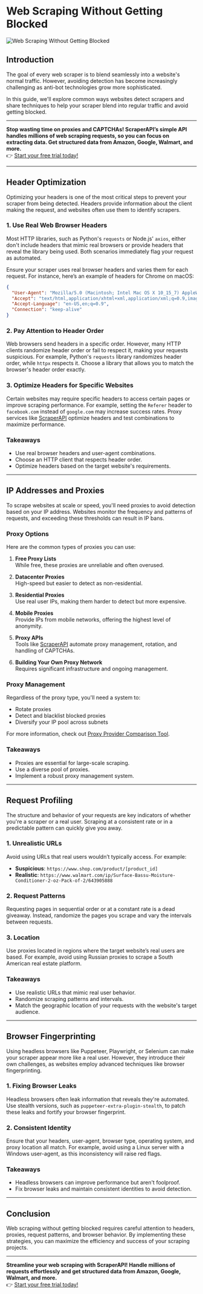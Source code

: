 
# Web Scraping Without Getting Blocked

![Web Scraping Without Getting Blocked](https://res.cloudinary.com/dyaskan9k/image/fetch/f_auto,q_auto/https://scrapeops-assets-2.nyc3.cdn.digitaloceanspaces.com/Playbooks/Web-Scraping-Playbook/Thumbnails/web-scraping-without-blocked.png)

## Introduction

The goal of every web scraper is to blend seamlessly into a website's normal traffic. However, avoiding detection has become increasingly challenging as anti-bot technologies grow more sophisticated.

In this guide, we'll explore common ways websites detect scrapers and share techniques to help your scraper blend into regular traffic and avoid getting blocked.

---

**Stop wasting time on proxies and CAPTCHAs! ScraperAPI’s simple API handles millions of web scraping requests, so you can focus on extracting data. Get structured data from Amazon, Google, Walmart, and more.**  
👉 [Start your free trial today!](https://bit.ly/Scraperapi)

---

## Header Optimization

Optimizing your headers is one of the most critical steps to prevent your scraper from being detected. Headers provide information about the client making the request, and websites often use them to identify scrapers.

### 1. Use Real Web Browser Headers

Most HTTP libraries, such as Python's `requests` or Node.js' `axios`, either don't include headers that mimic real browsers or provide headers that reveal the library being used. Both scenarios immediately flag your request as automated. 

Ensure your scraper uses real browser headers and varies them for each request. For instance, here’s an example of headers for Chrome on macOS:

```json
{
  "User-Agent": "Mozilla/5.0 (Macintosh; Intel Mac OS X 10_15_7) AppleWebKit/537.36 (KHTML, like Gecko) Chrome/91.0.4472.124 Safari/537.36",
  "Accept": "text/html,application/xhtml+xml,application/xml;q=0.9,image/webp,*/*;q=0.8",
  "Accept-Language": "en-US,en;q=0.9",
  "Connection": "keep-alive"
}
```

### 2. Pay Attention to Header Order

Web browsers send headers in a specific order. However, many HTTP clients randomize header order or fail to respect it, making your requests suspicious. For example, Python's `requests` library randomizes header order, while `httpx` respects it. Choose a library that allows you to match the browser's header order exactly.

### 3. Optimize Headers for Specific Websites

Certain websites may require specific headers to access certain pages or improve scraping performance. For example, setting the `Referer` header to `facebook.com` instead of `google.com` may increase success rates. Proxy services like [ScraperAPI](https://bit.ly/Scraperapi) optimize headers and test combinations to maximize performance.

### Takeaways

- Use real browser headers and user-agent combinations.  
- Choose an HTTP client that respects header order.  
- Optimize headers based on the target website's requirements.  

---

## IP Addresses and Proxies

To scrape websites at scale or speed, you'll need proxies to avoid detection based on your IP address. Websites monitor the frequency and patterns of requests, and exceeding these thresholds can result in IP bans.

### Proxy Options

Here are the common types of proxies you can use:

1. **Free Proxy Lists**  
   While free, these proxies are unreliable and often overused.

2. **Datacenter Proxies**  
   High-speed but easier to detect as non-residential.

3. **Residential Proxies**  
   Use real user IPs, making them harder to detect but more expensive.

4. **Mobile Proxies**  
   Provide IPs from mobile networks, offering the highest level of anonymity.

5. **Proxy APIs**  
   Tools like [ScraperAPI](https://bit.ly/Scraperapi) automate proxy management, rotation, and handling of CAPTCHAs.

6. **Building Your Own Proxy Network**  
   Requires significant infrastructure and ongoing management.

### Proxy Management

Regardless of the proxy type, you'll need a system to:

- Rotate proxies  
- Detect and blacklist blocked proxies  
- Diversify your IP pool across subnets  

For more information, check out [Proxy Provider Comparison Tool](https://scrapeops.io/proxy-providers/comparison/).

### Takeaways

- Proxies are essential for large-scale scraping.  
- Use a diverse pool of proxies.  
- Implement a robust proxy management system.  

---

## Request Profiling

The structure and behavior of your requests are key indicators of whether you're a scraper or a real user. Scraping at a consistent rate or in a predictable pattern can quickly give you away.

### 1. Unrealistic URLs

Avoid using URLs that real users wouldn’t typically access. For example:

- **Suspicious**: `https://www.shop.com/product/[product_id]`  
- **Realistic**: `https://www.walmart.com/ip/Surface-Bassu-Moisture-Conditioner-2-oz-Pack-of-2/643905888`  

### 2. Request Patterns

Requesting pages in sequential order or at a constant rate is a dead giveaway. Instead, randomize the pages you scrape and vary the intervals between requests.

### 3. Location

Use proxies located in regions where the target website’s real users are based. For example, avoid using Russian proxies to scrape a South American real estate platform.

### Takeaways

- Use realistic URLs that mimic real user behavior.  
- Randomize scraping patterns and intervals.  
- Match the geographic location of your requests with the website's target audience.  

---

## Browser Fingerprinting

Using headless browsers like Puppeteer, Playwright, or Selenium can make your scraper appear more like a real user. However, they introduce their own challenges, as websites employ advanced techniques like browser fingerprinting.

### 1. Fixing Browser Leaks

Headless browsers often leak information that reveals they're automated. Use stealth versions, such as `puppeteer-extra-plugin-stealth`, to patch these leaks and fortify your browser fingerprint.

### 2. Consistent Identity

Ensure that your headers, user-agent, browser type, operating system, and proxy location all match. For example, avoid using a Linux server with a Windows user-agent, as this inconsistency will raise red flags.

### Takeaways

- Headless browsers can improve performance but aren't foolproof.  
- Fix browser leaks and maintain consistent identities to avoid detection.  

---

## Conclusion

Web scraping without getting blocked requires careful attention to headers, proxies, request patterns, and browser behavior. By implementing these strategies, you can maximize the efficiency and success of your scraping projects.

---

**Streamline your web scraping with ScraperAPI! Handle millions of requests effortlessly and get structured data from Amazon, Google, Walmart, and more.**  
👉 [Start your free trial today!](https://bit.ly/Scraperapi)
